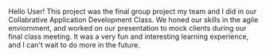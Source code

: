 Hello User!
This project was the final group project my team and I did in our Collabrative Application Development Class.
We honed our skills in the agile enviornment, and worked on our presentation to mock clients during our final class meeting.
It was a very fun and interesting learning experience, and I can't wait to do more in the future.
